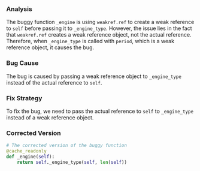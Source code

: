 ### Analysis
The buggy function `_engine` is using `weakref.ref` to create a weak reference to `self` before passing it to `_engine_type`. However, the issue lies in the fact that `weakref.ref` creates a weak reference object, not the actual reference. Therefore, when `_engine_type` is called with `period`, which is a weak reference object, it causes the bug.

### Bug Cause
The bug is caused by passing a weak reference object to `_engine_type` instead of the actual reference to `self`.

### Fix Strategy
To fix the bug, we need to pass the actual reference to `self` to `_engine_type` instead of a weak reference object.

### Corrected Version
```python
# The corrected version of the buggy function
@cache_readonly
def _engine(self):
    return self._engine_type(self, len(self))
```